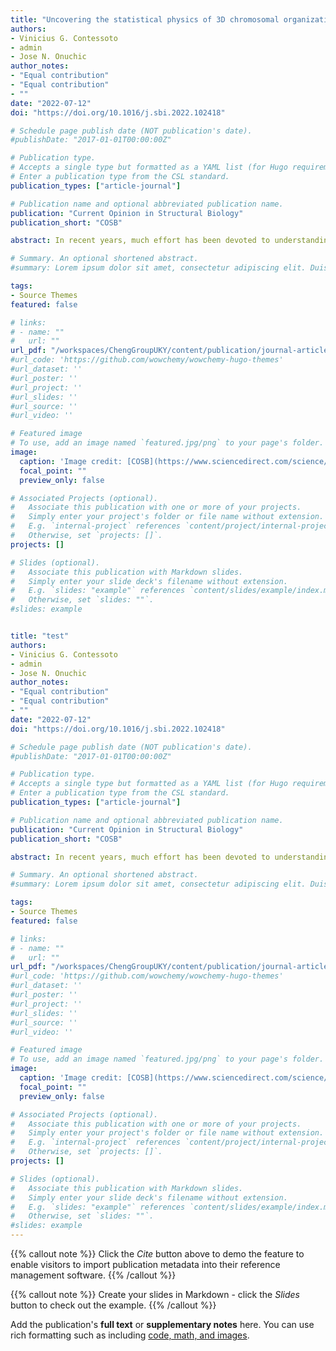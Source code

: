 ```yaml
---
title: "Uncovering the statistical physics of 3D chromosomal organization using data-driven modeling"
authors:
- Vinicius G. Contessoto
- admin
- Jose N. Onuchic
author_notes:
- "Equal contribution"
- "Equal contribution"
- ""
date: "2022-07-12"
doi: "https://doi.org/10.1016/j.sbi.2022.102418"

# Schedule page publish date (NOT publication's date).
#publishDate: "2017-01-01T00:00:00Z"

# Publication type.
# Accepts a single type but formatted as a YAML list (for Hugo requirements).
# Enter a publication type from the CSL standard.
publication_types: ["article-journal"]

# Publication name and optional abbreviated publication name.
publication: "Current Opinion in Structural Biology"
publication_short: "COSB"

abstract: In recent years, much effort has been devoted to understanding the three-dimensional (3D) organization of the genome and how genomic structure mediates nuclear function. The development of experimental techniques that combine DNA proximity ligation with high-throughput sequencing, such as Hi-C, have substantially improved our knowledge about chromatin organization. Numerous experimental advancements, not only utilizing DNA proximity ligation but also high-resolution genome imaging (DNA tracing), have required theoretical modeling to determine the structural ensembles consistent with such data. These 3D polymer models of the genome provide an understanding of the physical mechanisms governing genome architecture. Here, we present an overview of the recent advances in modeling the ensemble of 3D chromosomal structures by employing the maximum entropy approach combined with polymer physics. Particularly, we discuss the minimal chromatin model (MiChroM) along with the “maximum entropy genomic annotations from biomarkers associated with structural ensembles” (MEGABASE) model, which have been remarkably successful in the accurate modeling of chromosomes consistent with both Hi-C and DNA-tracing data.

# Summary. An optional shortened abstract.
#summary: Lorem ipsum dolor sit amet, consectetur adipiscing elit. Duis posuere tellus ac convallis placerat. Proin tincidunt magna sed ex sollicitudin condimentum.

tags:
- Source Themes
featured: false

# links:
# - name: ""
#   url: ""
url_pdf: "/workspaces/ChengGroupUKY/content/publication/journal-article/2022COSB.pdf"
#url_code: 'https://github.com/wowchemy/wowchemy-hugo-themes'
#url_dataset: ''
#url_poster: ''
#url_project: ''
#url_slides: ''
#url_source: ''
#url_video: ''

# Featured image
# To use, add an image named `featured.jpg/png` to your page's folder. 
image:
  caption: 'Image credit: [COSB](https://www.sciencedirect.com/science/article/pii/S0959440X22000975#:~:text=the%20parameter%20optimization.-,Download%20%3A%20Download%20high%2Dres%20image%20(1MB),-Download%20%3A%20Download)'
  focal_point: ""
  preview_only: false

# Associated Projects (optional).
#   Associate this publication with one or more of your projects.
#   Simply enter your project's folder or file name without extension.
#   E.g. `internal-project` references `content/project/internal-project/index.md`.
#   Otherwise, set `projects: []`.
projects: []

# Slides (optional).
#   Associate this publication with Markdown slides.
#   Simply enter your slide deck's filename without extension.
#   E.g. `slides: "example"` references `content/slides/example/index.md`.
#   Otherwise, set `slides: ""`.
#slides: example


title: "test"
authors:
- Vinicius G. Contessoto
- admin
- Jose N. Onuchic
author_notes:
- "Equal contribution"
- "Equal contribution"
- ""
date: "2022-07-12"
doi: "https://doi.org/10.1016/j.sbi.2022.102418"

# Schedule page publish date (NOT publication's date).
#publishDate: "2017-01-01T00:00:00Z"

# Publication type.
# Accepts a single type but formatted as a YAML list (for Hugo requirements).
# Enter a publication type from the CSL standard.
publication_types: ["article-journal"]

# Publication name and optional abbreviated publication name.
publication: "Current Opinion in Structural Biology"
publication_short: "COSB"

abstract: In recent years, much effort has been devoted to understanding the three-dimensional (3D) organization of the genome and how genomic structure mediates nuclear function. The development of experimental techniques that combine DNA proximity ligation with high-throughput sequencing, such as Hi-C, have substantially improved our knowledge about chromatin organization. Numerous experimental advancements, not only utilizing DNA proximity ligation but also high-resolution genome imaging (DNA tracing), have required theoretical modeling to determine the structural ensembles consistent with such data. These 3D polymer models of the genome provide an understanding of the physical mechanisms governing genome architecture. Here, we present an overview of the recent advances in modeling the ensemble of 3D chromosomal structures by employing the maximum entropy approach combined with polymer physics. Particularly, we discuss the minimal chromatin model (MiChroM) along with the “maximum entropy genomic annotations from biomarkers associated with structural ensembles” (MEGABASE) model, which have been remarkably successful in the accurate modeling of chromosomes consistent with both Hi-C and DNA-tracing data.

# Summary. An optional shortened abstract.
#summary: Lorem ipsum dolor sit amet, consectetur adipiscing elit. Duis posuere tellus ac convallis placerat. Proin tincidunt magna sed ex sollicitudin condimentum.

tags:
- Source Themes
featured: false

# links:
# - name: ""
#   url: ""
url_pdf: "/workspaces/ChengGroupUKY/content/publication/journal-article/2022COSB.pdf"
#url_code: 'https://github.com/wowchemy/wowchemy-hugo-themes'
#url_dataset: ''
#url_poster: ''
#url_project: ''
#url_slides: ''
#url_source: ''
#url_video: ''

# Featured image
# To use, add an image named `featured.jpg/png` to your page's folder. 
image:
  caption: 'Image credit: [COSB](https://www.sciencedirect.com/science/article/pii/S0959440X22000975#:~:text=the%20parameter%20optimization.-,Download%20%3A%20Download%20high%2Dres%20image%20(1MB),-Download%20%3A%20Download)'
  focal_point: ""
  preview_only: false

# Associated Projects (optional).
#   Associate this publication with one or more of your projects.
#   Simply enter your project's folder or file name without extension.
#   E.g. `internal-project` references `content/project/internal-project/index.md`.
#   Otherwise, set `projects: []`.
projects: []

# Slides (optional).
#   Associate this publication with Markdown slides.
#   Simply enter your slide deck's filename without extension.
#   E.g. `slides: "example"` references `content/slides/example/index.md`.
#   Otherwise, set `slides: ""`.
#slides: example
---
```


{{% callout note %}}
Click the *Cite* button above to demo the feature to enable visitors to import publication metadata into their reference management software.
{{% /callout %}}

{{% callout note %}}
Create your slides in Markdown - click the *Slides* button to check out the example.
{{% /callout %}}

Add the publication's **full text** or **supplementary notes** here. You can use rich formatting such as including [code, math, and images](https://wowchemy.com/docs/content/writing-markdown-latex/).
